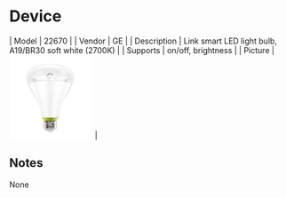 
# Device

| Model | 22670  |
| Vendor  | GE  |
| Description | Link smart LED light bulb, A19/BR30 soft white (2700K) |
| Supports | on/off, brightness |
| Picture | ![../images/devices/22670.jpg](../images/devices/22670.jpg) |

## Notes

None
